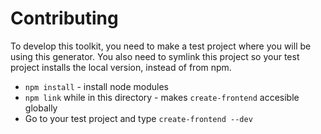 # Contributing

To develop this toolkit, you need to make a test project where you will be using
this generator. You also need to symlink this project so your test project
installs the local version, instead of from npm.

-   `npm install` - install node modules
-   `npm link` while in this directory - makes `create-frontend` accesible
    globally
-   Go to your test project and type `create-frontend --dev`
